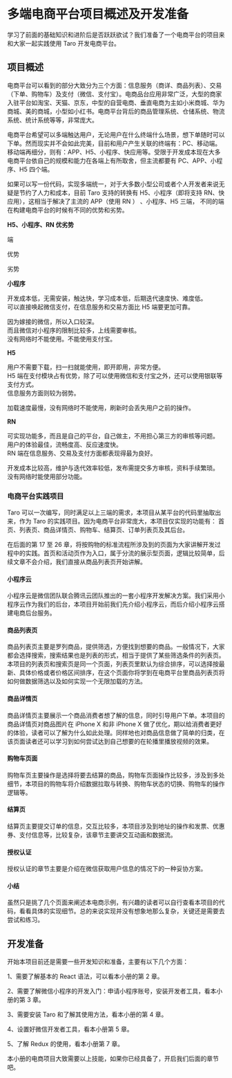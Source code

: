 # 多端电商平台项目概述及开发准备

学习了前面的基础知识和进阶后是否跃跃欲试？我们准备了一个电商平台的项目来和大家一起实践使用 Taro 开发电商平台。

## 项目概述

电商平台可以看到的部分大致分为三个方面：信息服务（商详、商品列表）、交易（下单、购物车）及支付（微信、支付宝）。电商品台应用非常广泛，大型的商家入驻平台如淘宝、天猫、京东，中型的自营电商、垂直电商为主如小米商城、华为商城、美的商城，小型如小红书。电商平台背后的商品管理系统、仓储系统、物流系统、统计系统等等，非常庞大。

电商平台希望可以多端触达用户，无论用户在什么终端什么场景，想下单随时可以下单。然而现实并不会如此完美，目前和用户产生关联的终端有：PC、移动端。移动端再细分，则有：APP、H5、小程序、快应用等。受限于开发成本现在大多电商平台依自己的规模和能力在各端上有所取舍，但主流都要有 PC、APP、小程序、H5 四个端。

如果可以写一份代码，实现多端统一，对于大多数小型公司或者个人开发者来说无疑是节约了人力和成本，目前 Taro 支持的转换有 H5、小程序（即将支持 RN、快应用），这相当于解决了主流的 APP（使用 RN ） 、小程序、H5 三端， 不同的端在构建电商平台的时候有不同的优势和劣势。

**H5、小程序、RN 优劣势**

端

优势

劣势

**小程序**

开发成本低，无需安装，触达快，学习成本低，后期迭代速度快、难度低。  
可以直接唤起微信支付，在信息服务和交易方面比 H5 端要更加可靠。

因为嫁接的微信，所以入口较深。  
而且微信对小程序的限制比较多，上线需要审核。  
没有网络时不能使用。不能使用支付宝。

**H5**

用户不需要下载，扫一扫就能使用，即开即用，非常方便。  
H5 端在支付模块占有优势，除了可以使用微信和支付宝之外，还可以使用银联等支付方式。  
信息服务方面则较为弱势。

加载速度最慢，没有网络时不能使用，刷新时会丢失用户之前的操作。

**RN**

可实现功能多，而且是自己的平台，自己做主，不用担心第三方的审核等问题。  
用户的体验最佳，流畅度高、反应速度快。  
RN 端在信息服务、交易及支付方面都表现得最为良好。

开发成本比较高，维护与迭代效率较低，发布需提交多方审核，资料手续繁琐。  
没有网络时能使用部分功能。

### 电商平台实践项目

Taro 可以一次编写，同时满足以上三端的需求，本项目从某平台的代码里抽取出来，作为 Taro 的实践项目。因为电商平台非常庞大，本项目仅实现的功能有： 首页、列表页、商品详情页、购物车、结算页、订单列表页及其后台。

在后面的第 17 至 26 章，将按购物的标准流程所涉及到的页面为大家讲解开发过程中的实践。首页和活动页作为入口，属于分流的展示型页面，逻辑比较简单，后续文章不会介绍，我们直接从商品列表页开始讲解。

#### 小程序云

小程序云是微信团队联合腾讯云团队推出的一套小程序开发解决方案。我们采用小程序云作为我们的后台，本项目开始前我们先介绍小程序云，而后介绍小程序云搭建电商后台服务。

#### 商品列表页

商品列表页主要是罗列商品，提供筛选，方便找到想要的商品。一般情况下，大家都会选择搜索，搜索结果也是列表的形式，相当于提供了某些筛选条件的列表页。本项目的列表页和搜索页是同一个页面，列表页里默认为综合排序，可以选择按最新、具体价格或者价格区间排序，在这个页面你将学到在电商平台里商品列表页将如何做数据筛选以及如何实现一个无限加载的方法。

#### 商品详情页

商品详情页主要展示一个商品消费者想了解的信息，同时引导用户下单。本项目的商品详情页对商品图片在 iPhone X 和非 iPhone X 做了优化，期以给消费者更好的体验，读者可以了解为什么如此处理。同样地也对商品信息做了简单的归类，在该页面读者还可以学习到如何尝试达到自己想要的在轮播里播放视频的效果。

#### 购物车页面

购物车页主要操作是选择将要去结算的商品，购物车页面操作比较多，涉及到多处细节，本项目的购物车将介绍数据拉取与转换、购物车状态的切换、购物车的操作逻辑等。

#### 结算页

结算页主要提交订单的信息，交互比较多，本项目涉及到地址的操作和发票、优惠券、支付信息等，比较复杂，该章节主要讲交互动画和数据流。

#### 授权认证

授权认证的章节主要是介绍在微信获取用户信息的情况下的一种妥协方案。

#### 小结

虽然只是挑了几个页面来阐述本电商示例，有兴趣的读者可以自行查看本项目的代码，看看具体的实现细节。总的来说实现并没有想象地那么复杂，关键还是需要去尝试和练习。

## 开发准备

开始本项目前还是需要一些开发知识和准备，主要有以下几个方面：

1、需要了解基本的 React 语法，可以看本小册的第 2 章。

2、需要了解微信小程序的开发入门：申请小程序账号，安装开发者工具，看本小册的第 3 章。

3、需要安装 Taro 和了解其使用方法，看本小册的第 4 章。

4、设置好微信开发者工具，看本小册第 5 章。

5、了解 Redux 的使用，看本小册第 7 章。

本小册的电商项目大致需要以上技能，如果你已经具备了，开启我们后面的章节吧。